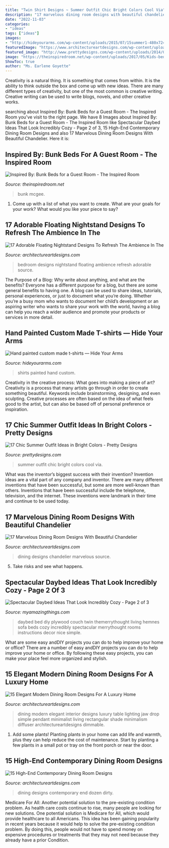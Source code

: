 ```yaml
---
title: "Twin Shirt Designs ~ Summer Outfit Chic Bright Colors Cool Via"
description: "17 marvelous dining room designs with beautiful chandelier"
date: "2022-11-03"
categories:
- "ideas"
tags: ["ideas"]
images:
- "http://hideyourarms.com/wp-content/uploads/2015/07/15summer1-480x724.jpg"
featuredImage: "https://www.architectureartdesigns.com/wp-content/uploads/2014/09/15-High-End-Contemporary-Dining-Room-Designs-1-630x928.jpg"
featured_image: "http://www.prettydesigns.com/wp-content/uploads/2014/06/Chic-Summer-Outfit.jpg"
image: "https://theinspiredroom.net/wp-content/uploads/2017/05/Kids-bedroom-with-built-in-bunk-beds-studio-mcgee-1.jpg"
ShowToc: true
author: "Ms. Earlene Goyette"
---
```



Creativity is a natural thing. It is something that comes from within. It is the ability to think outside the box and come up with new ideas. There are many different types of creativity, but one of the most common is creative writing. Creative writing can be used to write blogs, novels, and other creative works.

	

		
searching about Inspired By: Bunk Beds for a Guest Room - The Inspired Room you've visit to the right page. We have 8 Images about Inspired By: Bunk Beds for a Guest Room - The Inspired Room like Spectacular Daybed Ideas That Look Incredibly Cozy - Page 2 of 3, 15 High-End Contemporary Dining Room Designs and also 17 Marvelous Dining Room Designs With Beautiful Chandelier. Here it is:
		
    
## Inspired By: Bunk Beds For A Guest Room - The Inspired Room

<img loading=lazy src="https://theinspiredroom.net/wp-content/uploads/2017/05/Kids-bedroom-with-built-in-bunk-beds-studio-mcgee-1.jpg" onerror="this.onerror=null;this.src='https://tse3.mm.bing.net/th?id=OIP.WO3yhVYJnBMtsFMZmETmrgHaLK&amp;pid=15.1';" alt="Inspired By: Bunk Beds for a Guest Room - The Inspired Room">

_Source: theinspiredroom.net_

>bunk mcgee. 

	

1. Come up with a list of what you want to create. What are your goals for your work? What would you like your piece to say? 

    
## 17 Adorable Floating Nightstand Designs To Refresh The Ambience In The

<img loading=lazy src="http://www.architectureartdesigns.com/wp-content/uploads/2016/08/11-27-630x504.jpg" onerror="this.onerror=null;this.src='https://tse4.mm.bing.net/th?id=OIP.4YqfRcqipCPJcePBy02qPgHaF7&amp;pid=15.1';" alt="17 Adorable Floating Nightstand Designs To Refresh The Ambience In The">

_Source: architectureartdesigns.com_

>bedroom designs nightstand floating ambience refresh adorable source. 

	

The Purpose of a Blog: Why write about anything, and what are the benefits?
Everyone has a different purpose for a blog, but there are some general benefits to having one. A blog can be used to share ideas, tutorials, personal experiences, or just to document what you’re doing. Whether you’re a busy mom who wants to document her child’s development or an aspiring writer who wants to share your work with the world, having a blog can help you reach a wider audience and promote your products or services in more detail.

    
## Hand Painted Custom Made T-shirts — Hide Your Arms

<img loading=lazy src="http://hideyourarms.com/wp-content/uploads/2015/07/15summer1-480x724.jpg" onerror="this.onerror=null;this.src='https://tse1.mm.bing.net/th?id=OIP.o_xdeQrr56f5lLk7VnL5WwHaLK&amp;pid=15.1';" alt="Hand painted custom made t-shirts — Hide Your Arms">

_Source: hideyourarms.com_

>shirts painted hand custom. 

	

Creativity in the creative process: What goes into making a piece of art?
Creativity is a process that many artists go through in order to create something beautiful. Keywords include brainstorming, designing, and even sculpting. Creative processes are often based on the idea of what feels good to the artist, but can also be based off of personal preference or inspiration.

    
## 17 Chic Summer Outfit Ideas In Bright Colors - Pretty Designs

<img loading=lazy src="http://www.prettydesigns.com/wp-content/uploads/2014/06/Chic-Summer-Outfit.jpg" onerror="this.onerror=null;this.src='https://tse2.mm.bing.net/th?id=OIP.YPBAn0ImFOHGF9vsnu9yVAHaK3&amp;pid=15.1';" alt="17 Chic Summer Outfit Ideas in Bright Colors - Pretty Designs">

_Source: prettydesigns.com_

>summer outfit chic bright colors cool via. 

	

What was the inventor’s biggest success with their invention?
Invention ideas are a vital part of any company and inventor. There are many different inventions that have been successful, but some are more well-known than others. Inventions that have been successful include the telephone, television, and the internet. These inventions were landmark in their time and continue to be used today.

    
## 17 Marvelous Dining Room Designs With Beautiful Chandelier

<img loading=lazy src="https://www.architectureartdesigns.com/wp-content/uploads/2016/05/3-84.jpg" onerror="this.onerror=null;this.src='https://tse2.mm.bing.net/th?id=OIP.HJg24PopXFgClXYYQRaVogHaK8&amp;pid=15.1';" alt="17 Marvelous Dining Room Designs With Beautiful Chandelier">

_Source: architectureartdesigns.com_

>dining designs chandelier marvelous source. 

	

5. Take risks and see what happens.

    
## Spectacular Daybed Ideas That Look Incredibly Cozy - Page 2 Of 3

<img loading=lazy src="https://myamazingthings.com/wp-content/uploads/2017/09/daybed-7.jpg" onerror="this.onerror=null;this.src='https://tse3.mm.bing.net/th?id=OIP.j5YRsiu1ZgnV-xDpTEa2PQHaKC&amp;pid=15.1';" alt="Spectacular Daybed Ideas That Look Incredibly Cozy - Page 2 of 3">

_Source: myamazingthings.com_

>daybed bed diy plywood couch twin themerrythought living hemnes sofa beds cozy incredibly spectacular merrythought rooms instructions decor nice simple. 

	

What are some easy andDIY projects you can do to help improve your home or office?
There are a number of easy andDIY projects you can do to help improve your home or office. By following these easy projects, you can make your place feel more organized and stylish.

    
## 15 Elegant Modern Dining Room Designs For A Luxury Home

<img loading=lazy src="https://www.architectureartdesigns.com/wp-content/uploads/2014/09/15-Elegant-Modern-Dining-Room-Designs-For-A-Luxury-Home-7-630x854.jpg" onerror="this.onerror=null;this.src='https://tse2.mm.bing.net/th?id=OIP.lmM6W7xvn6IXLQ1enSAHRQHaKC&amp;pid=15.1';" alt="15 Elegant Modern Dining Room Designs For A Luxury Home">

_Source: architectureartdesigns.com_

>dining modern elegant interior designs luxury table lighting jaw drop simple pendant minimalist living rectangular shade minimalism diffuser architectureartdesigns dimmable. 

	

1. Add some plants! Planting plants in your home can add life and warmth, plus they can help reduce the cost of maintenance. Start by planting a few plants in a small pot or tray on the front porch or near the door.

    
## 15 High-End Contemporary Dining Room Designs

<img loading=lazy src="https://www.architectureartdesigns.com/wp-content/uploads/2014/09/15-High-End-Contemporary-Dining-Room-Designs-1-630x928.jpg" onerror="this.onerror=null;this.src='https://tse2.mm.bing.net/th?id=OIP.NZpF3xcgOcAwwQtdOjxa7gHaK6&amp;pid=15.1';" alt="15 High-End Contemporary Dining Room Designs">

_Source: architectureartdesigns.com_

>dining designs contemporary end dozen dirty. 

	

Medicare For All: Another potential solution to the pre-existing condition problem.
As health care costs continue to rise, many people are looking for new solutions. One potential solution is Medicare for All, which would provide healthcare to all Americans. This idea has been gaining popularity in recent years because it would help to solve the pre-existing condition problem. By doing this, people would not have to spend money on expensive procedures or treatments that they may not need because they already have a prior Condition.

